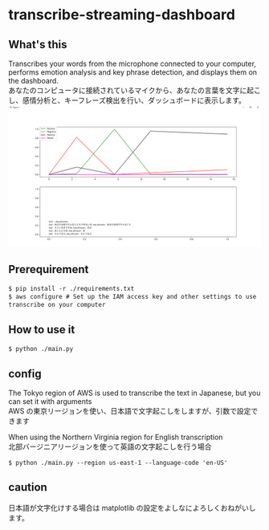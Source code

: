 # transcribe-streaming-dashboard

## What's this

Transcribes your words from the microphone connected to your computer, performs emotion analysis and key phrase detection, and displays them on the dashboard.  
あなたのコンピュータに接続されているマイクから、あなたの言葉を文字に起こし、感情分析と、キーフレーズ検出を行い、ダッシュボードに表示します。
![](media/1.png)

## Prerequirement

```shell
$ pip install -r ./requirements.txt
$ aws configure # Set up the IAM access key and other settings to use transcribe on your computer
```


## How to use it
```shell
$ python ./main.py
```


## config

The Tokyo region of AWS is used to transcribe the text in Japanese, but you can set it with arguments  
AWS の東京リージョンを使い、日本語で文字起こしをしますが、引数で設定できます

When using the Northern Virginia region for English transcription  
北部バージニアリージョンを使って英語の文字起こしを行う場合

```shell
$ python ./main.py --region us-east-1 --language-code 'en-US'
```

## caution
日本語が文字化けする場合は matplotlib の設定をよしなによろしくおねがいします。
